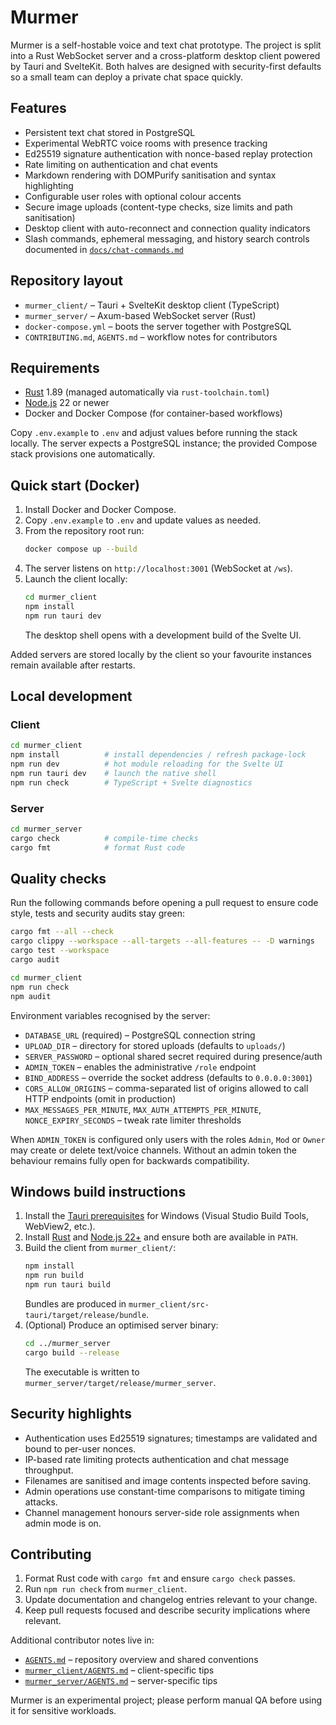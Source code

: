 # Murmer

Murmer is a self-hostable voice and text chat prototype. The project is split
into a Rust WebSocket server and a cross-platform desktop client powered by
Tauri and SvelteKit. Both halves are designed with security-first defaults so a
small team can deploy a private chat space quickly.

## Features
- Persistent text chat stored in PostgreSQL
- Experimental WebRTC voice rooms with presence tracking
- Ed25519 signature authentication with nonce-based replay protection
- Rate limiting on authentication and chat events
- Markdown rendering with DOMPurify sanitisation and syntax highlighting
- Configurable user roles with optional colour accents
- Secure image uploads (content-type checks, size limits and path sanitisation)
- Desktop client with auto-reconnect and connection quality indicators
- Slash commands, ephemeral messaging, and history search controls documented in
  [`docs/chat-commands.md`](docs/chat-commands.md)

## Repository layout
- `murmer_client/` – Tauri + SvelteKit desktop client (TypeScript)
- `murmer_server/` – Axum-based WebSocket server (Rust)
- `docker-compose.yml` – boots the server together with PostgreSQL
- `CONTRIBUTING.md`, `AGENTS.md` – workflow notes for contributors

## Requirements
- [Rust](https://www.rust-lang.org/tools/install) 1.89 (managed automatically via `rust-toolchain.toml`)
- [Node.js](https://nodejs.org) 22 or newer
- Docker and Docker Compose (for container-based workflows)

Copy `.env.example` to `.env` and adjust values before running the stack locally. The server expects a PostgreSQL instance; the
provided Compose stack provisions one automatically.

## Quick start (Docker)
1. Install Docker and Docker Compose.
2. Copy `.env.example` to `.env` and update values as needed.
3. From the repository root run:
   ```bash
   docker compose up --build
   ```
4. The server listens on `http://localhost:3001` (WebSocket at `/ws`).
5. Launch the client locally:
   ```bash
   cd murmer_client
   npm install
   npm run tauri dev
   ```
   The desktop shell opens with a development build of the Svelte UI.

Added servers are stored locally by the client so your favourite instances
remain available after restarts.

## Local development
### Client
```bash
cd murmer_client
npm install          # install dependencies / refresh package-lock
npm run dev          # hot module reloading for the Svelte UI
npm run tauri dev    # launch the native shell
npm run check        # TypeScript + Svelte diagnostics
```

### Server
```bash
cd murmer_server
cargo check          # compile-time checks
cargo fmt            # format Rust code
```

## Quality checks
Run the following commands before opening a pull request to ensure code style, tests and security audits stay green:

```bash
cargo fmt --all --check
cargo clippy --workspace --all-targets --all-features -- -D warnings
cargo test --workspace
cargo audit

cd murmer_client
npm run check
npm audit
```

Environment variables recognised by the server:
- `DATABASE_URL` (required) – PostgreSQL connection string
- `UPLOAD_DIR` – directory for stored uploads (defaults to `uploads/`)
- `SERVER_PASSWORD` – optional shared secret required during presence/auth
- `ADMIN_TOKEN` – enables the administrative `/role` endpoint
- `BIND_ADDRESS` – override the socket address (defaults to `0.0.0.0:3001`)
- `CORS_ALLOW_ORIGINS` – comma-separated list of origins allowed to call HTTP endpoints (omit in production)
- `MAX_MESSAGES_PER_MINUTE`, `MAX_AUTH_ATTEMPTS_PER_MINUTE`, `NONCE_EXPIRY_SECONDS` – tweak rate limiter thresholds

When `ADMIN_TOKEN` is configured only users with the roles `Admin`, `Mod` or
`Owner` may create or delete text/voice channels. Without an admin token the
behaviour remains fully open for backwards compatibility.

## Windows build instructions
1. Install the [Tauri prerequisites](https://v2.tauri.app/start/prerequisites/) for
   Windows (Visual Studio Build Tools, WebView2, etc.).
2. Install [Rust](https://www.rust-lang.org/tools/install) and
   [Node.js 22+](https://nodejs.org) and ensure both are available in `PATH`.
3. Build the client from `murmer_client/`:
   ```bash
   npm install
   npm run build
   npm run tauri build
   ```
   Bundles are produced in `murmer_client/src-tauri/target/release/bundle`.
4. (Optional) Produce an optimised server binary:
   ```bash
   cd ../murmer_server
   cargo build --release
   ```
   The executable is written to `murmer_server/target/release/murmer_server`.

## Security highlights
- Authentication uses Ed25519 signatures; timestamps are validated and bound to
  per-user nonces.
- IP-based rate limiting protects authentication and chat message throughput.
- Filenames are sanitised and image contents inspected before saving.
- Admin operations use constant-time comparisons to mitigate timing attacks.
- Channel management honours server-side role assignments when admin mode is on.

## Contributing
1. Format Rust code with `cargo fmt` and ensure `cargo check` passes.
2. Run `npm run check` from `murmer_client`.
3. Update documentation and changelog entries relevant to your change.
4. Keep pull requests focused and describe security implications where relevant.

Additional contributor notes live in:
- [`AGENTS.md`](AGENTS.md) – repository overview and shared conventions
- [`murmer_client/AGENTS.md`](murmer_client/AGENTS.md) – client-specific tips
- [`murmer_server/AGENTS.md`](murmer_server/AGENTS.md) – server-specific tips

Murmer is an experimental project; please perform manual QA before using it for
sensitive workloads.
